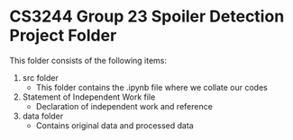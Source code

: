 # CS3244 Group 23 Spoiler Detection Project Folder

This folder consists of the following items:

1. src folder
    - This folder contains the .ipynb file where we collate our codes
2. Statement of Independent Work file
    - Declaration of independent work and reference
3. data folder
    - Contains original data and processed data